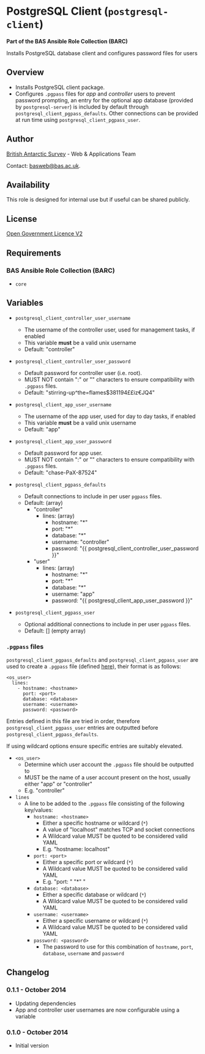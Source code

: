# PostgreSQL Client (`postgresql-client`)

**Part of the BAS Ansible Role Collection (BARC)**

Installs PostgreSQL database client and configures password files for users
## Overview

* Installs PostgreSQL client package.
* Configures `.pgpass` files for *app* and *controller* users to prevent password prompting, an entry for the optional app database (provided by `postgresql-server`) is included by default through `postgresql_client_pgpass_defaults`. Other connections can be provided at run time using `postgresql_client_pgpass_user`.

## Author

[British Antarctic Survey](http://www.antarctica.ac.uk) - Web & Applications Team

Contact: [basweb@bas.ac.uk](mailto:basweb@bas.ac.uk).

## Availability

This role is designed for internal use but if useful can be shared publicly.

## License

[Open Government Licence V2](https://www.nationalarchives.gov.uk/doc/open-government-licence/version/2/)

## Requirements

### BAS Ansible Role Collection (BARC)

* `core`

## Variables

* `postgresql_client_controller_user_username`
    * The username of the controller user, used for management tasks, if enabled
    * This variable **must** be a valid unix username
    * Default: "controller"
* `postgresql_client_controller_user_password`
    * Default password for controller user (i.e. root).
    * MUST NOT contain ":" or "\" characters to ensure compatibility with `.pgpass` files.
    * Default: "stirring-up^the=flames$381194££iz€JQ4"
* `postgresql_client_app_user_username`
    * The username of the app user, used for day to day tasks, if enabled
    * This variable **must** be a valid unix username
    * Default: "app"
* `postgresql_client_app_user_password`
    * Default password for app user.
    * MUST NOT contain ":" or "\" characters to ensure compatibility with `.pgpass` files.
    * Default: "chase-PaX-87524"
* `postgresql_client_pgpass_defaults`
	* Default connections to include in per user `pgpass` files.
	* Default: (array)
		*  "controller"
			*  lines: (array)
				*  hostname: "*"
				*  port: "*"
				*  database: "*"
				*  username: "controller"
				*  password: "{{ postgresql_client_controller_user_password }}"
		*  "user"
			*  lines: (array)
				*  hostname: "*"
				*  port: "*"
				*  database: "*"
				*  username: "app"
				*  password: "{{ postgresql_client_app_user_password }}"

* `postgresql_client_pgpass_user`
	* Optional additional connections to include in per user `pgpass` files.
	* Default: []  (empty array)

### `.pgpass` files

`postgresql_client_pgpass_defaults` and `postgresql_client_pgpass_user` are used to create a `.pgpass` file (defined [here](http://www.postgresql.org/docs/current/static/libpq-pgpass.html)), their format is as follows:

    <os_user>
      lines:
        - hostname: <hostname>
          port: <port>
          database: <database>
          username: <username>
          password: <password>

Entries defined in this file are tried in order, therefore `postgresql_client_pgpass_user` entries are outputted before `postgresql_client_pgpass_defaults`.  

If using wildcard options ensure specific entries are suitably elevated.

* `<os_user>`
	* Determine which user account the `.pgpass` file should be outputted to
	* MUST be the name of a user account present on the host, usually either "app" or "controller"
	* E.g. "controller"
* `lines`
	* A line to be added to the `.pgpass` file consisting of the following key/values:
		* `hostname: <hostname>`
			* Either a specific hostname or wildcard (`*`)
			* A value of "localhost" matches TCP and socket connections
			* A Wildcard value MUST be quoted to be considered valid YAML
			* E.g. "hostname: localhost"
		* `port: <port>`
			* Either a specific port or wildcard (`*`)
			* A Wildcard value MUST be quoted to be considered valid YAML
			* E.g. "port: "  "*"  "
		* `database: <database>`
			* Either a specific database or wildcard (`*`)
			* A Wildcard value MUST be quoted to be considered valid YAML  
		* `username: <username>`
			* Either a specific username or wildcard (`*`)
			* A Wildcard value MUST be quoted to be considered valid YAML
		* `password: <password>`
			* The password to use for this combination of `hostname`, `port`, `database`, `username` and `password`  

## Changelog

### 0.1.1 - October 2014

* Updating dependencies
* App and controller user usernames are now configurable using a variable

### 0.1.0 - October 2014

* Initial version
